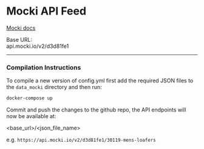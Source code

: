 # Mocki API Feed

[Mocki docs](https://mocki.io/docs)  

Base URL:  
api.mocki.io/v2/d3d81fe1

<hr>

### Compilation Instructions

To compile a new version of config.yml first add the required JSON files to the `data_mocki` directory and then run:
```bash
docker-compose up
```

Commit and push the changes to the github repo, the API endpoints will now be available at:

<base_url>/<json_file_name>  

e.g.
`https://api.mocki.io/v2/d3d81fe1/30119-mens-loafers`




